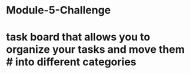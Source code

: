 # Module-5-Challenge

# task board that allows you to organize your tasks and move them # into different categories